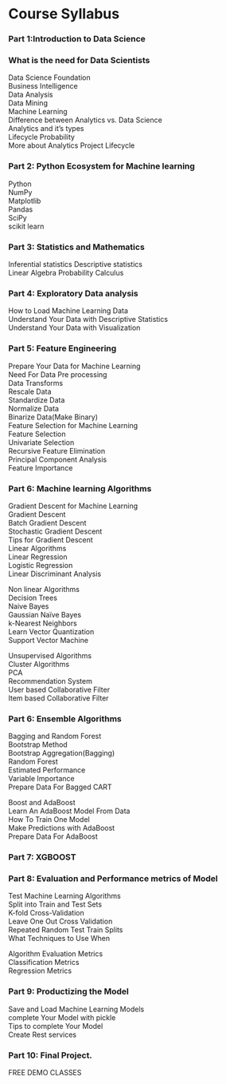 # Course Syllabus
### Part 1:Introduction to Data Science
### What is the need for Data Scientists
Data Science Foundation  
Business Intelligence  
Data Analysis  
Data Mining  
Machine Learning  
Difference between Analytics vs. Data Science  
Analytics and it’s types  
Lifecycle Probability  
More about Analytics Project Lifecycle  

### Part 2: Python Ecosystem for Machine learning
Python  
NumPy  
Matplotlib  
Pandas  
SciPy  
scikit learn  

### Part 3: Statistics and Mathematics
Inferential statistics Descriptive statistics  
Linear Algebra Probability Calculus

### Part 4: Exploratory Data analysis 
How to Load Machine Learning Data  
Understand Your Data with Descriptive Statistics  
Understand Your Data with Visualization  

### Part 5: Feature Engineering 
Prepare Your Data for Machine Learning  
Need For Data Pre processing  
Data Transforms  
Rescale Data  
Standardize Data  
Normalize Data  
Binarize Data(Make Binary)  
Feature Selection for Machine Learning  
Feature Selection  
Univariate Selection  
Recursive Feature Elimination  
Principal Component Analysis  
Feature Importance  

### Part 6: Machine learning Algorithms
Gradient Descent for Machine Learning  
Gradient Descent  
Batch Gradient Descent  
Stochastic Gradient Descent  
Tips for Gradient Descent  
Linear Algorithms  
Linear Regression  
Logistic Regression  
Linear Discriminant Analysis  

Non linear Algorithms  
Decision Trees  
Naive Bayes  
Gaussian Naïve Bayes  
k-Nearest Neighbors  
Learn Vector Quantization  
Support Vector Machine  

Unsupervised Algorithms  
Cluster Algorithms  
PCA  
Recommendation System  
User based Collaborative Filter  
Item based Collaborative Filter  

### Part 6: Ensemble Algorithms
Bagging and Random Forest  
Bootstrap Method  
Bootstrap Aggregation(Bagging)  
Random Forest  
Estimated Performance  
Variable Importance  
Prepare Data For Bagged CART  

Boost and AdaBoost  
Learn An AdaBoost Model From Data  
How To Train One Model  
Make Predictions with AdaBoost  
Prepare Data For AdaBoost  

### Part 7: XGBOOST  

### Part 8: Evaluation and Performance metrics of Model 
Test Machine Learning Algorithms  
Split into Train and Test Sets  
K-fold Cross-Validation  
Leave One Out Cross Validation  
Repeated Random Test Train Splits  
What Techniques to Use When  

Algorithm Evaluation Metrics  
Classification Metrics  
Regression Metrics  

### Part 9: Productizing the Model   
Save and Load Machine Learning Models  
complete Your Model with pickle  
Tips to complete Your Model  
Create Rest services  

### Part 10: Final Project.

FREE DEMO CLASSES
